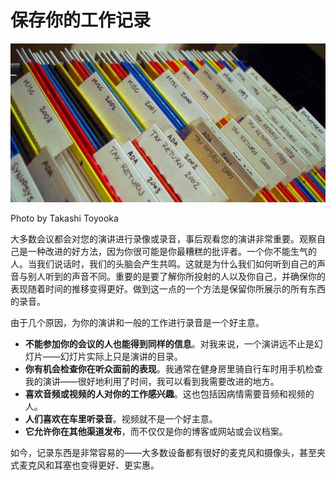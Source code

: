 # 保存你的工作记录

![塞满的文件夹](../images/e6c9d24ely1h0anxwzuptj20m80b7q4a.jpg)

Photo by Takashi Toyooka

大多数会议都会对您的演讲进行录像或录音，事后观看您的演讲非常重要。观察自己是一种改进的好方法，因为你很可能是你最糟糕的批评者。一个你不能生气的人。当我们说话时，我们的头脑会产生共鸣。这就是为什么我们如何听到自己的声音与别人听到的声音不同。重要的是要了解你所投射的人以及你自己，并确保你的表现随着时间的推移变得更好。做到这一点的一个方法是保留你所展示的所有东西的录音。

由于几个原因，为你的演讲和一般的工作进行录音是一个好主意。

-   **不能参加你的会议的人也能得到同样的信息**。对我来说，一个演讲远不止是幻灯片——幻灯片实际上只是演讲的目录。
-   **你有机会检查你在听众面前的表现**。我通常在健身房里骑自行车时用手机检查我的演讲——很好地利用了时间，我可以看到我需要改进的地方。
-   **喜欢音频或视频的人对你的工作感兴趣**。这也包括因病情需要音频和视频的人。
-   **人们喜欢在车里听录音**。视频就不是一个好主意。
-   **它允许你在其他渠道发布**，而不仅仅是你的博客或网站或会议档案。

如今，记录东西是非常容易的——大多数设备都有很好的麦克风和摄像头，甚至夹式麦克风和耳塞也变得更好、更实惠。